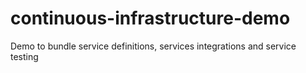 # continuous-infrastructure-demo
Demo to bundle service definitions, services integrations and service testing
